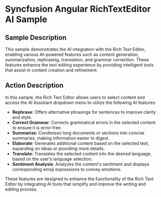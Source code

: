# Syncfusion Angular RichTextEditor AI Sample

## Sample Description

This sample demonstrates the AI integration with the Rich Text Editor, enabling various AI-powered features such as content generation, summarization, rephrasing, translation, and grammar correction. These features enhance the text editing experience by providing intelligent tools that assist in content creation and refinement.

## Action Description

In this sample, the Rich Text Editor allows users to select content and access the AI Assistant dropdown menu to utilize the following AI features:

- **Rephrase**: Offers alternative phrasings for sentences to improve clarity and style.
- **Correct Grammar**: Corrects grammatical errors in the selected content to ensure it is error-free.
- **Summarize**: Condenses long documents or sections into concise summaries, making information easier to digest.
- **Elaborate**: Generates additional content based on the selected text, expanding on ideas or providing more details.
- **Translate**: Translates the selected content into the desired language, based on the user’s language selection.
- **Sentiment Analysis**: Analyzes the content's sentiment and displays corresponding emoji expressions to convey emotions.

These features are designed to enhance the functionality of the Rich Text Editor by integrating AI tools that simplify and improve the writing and editing process.
